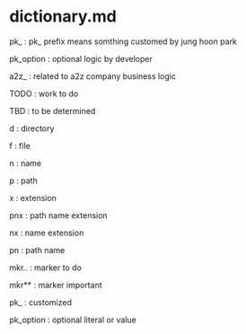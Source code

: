 # dictionary.md
pk_ : pk_ prefix means somthing customed by jung hoon park

pk_option : optional logic by developer 

a2z_ : related to a2z company business logic

TODO : work to do

TBD : to be determined

d : directory

f : file

n : name

p : path

x : extension

pnx : path name extension

nx  : name extension

pn : path name

mkr.. : marker to do

mkr** : marker important

pk_ : customized

pk_option : optional literal or value
